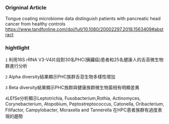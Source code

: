 ### Origninal Article
Tongue coating microbiome data distinguish patients with pancreatic head cancer from healthy controls
https://www.tandfonline.com/doi/full/10.1080/20002297.2018.1563409#abstract

### hightlight
`1` 利用16S rRNA V3-V4片段對30名PHC(胰臟癌)患者和25名健康人的舌苔微生物群進行分析

`2` Alpha diversity結果顯示PHC族群舌苔生物多樣性增加

`3` Beta diversity結果顯示PHC族群與健康族群微生物菌相有明顯差異

`4`LEfSe分析顯示Leptotrichia, Fusobacterium,Rothia, Actinomyces, Corynebacterium, Atopobium, Peptostreptococcus, Catonella, Oribacterium, Filifactor, Campylobacter, Moraxella and Tannerella 在HPC患者族群有過度表現的趨勢
